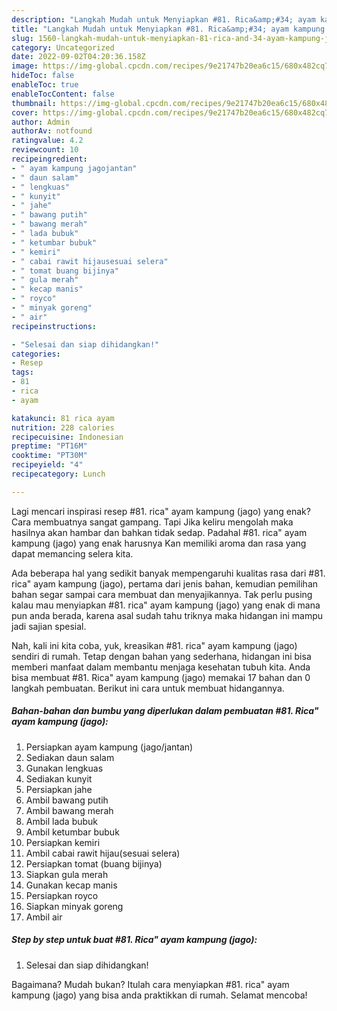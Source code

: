 ```yaml
---
description: "Langkah Mudah untuk Menyiapkan #81. Rica&amp;#34; ayam kampung (jago) yang Lezat Sekali"
title: "Langkah Mudah untuk Menyiapkan #81. Rica&amp;#34; ayam kampung (jago) yang Lezat Sekali"
slug: 1560-langkah-mudah-untuk-menyiapkan-81-rica-and-34-ayam-kampung-jago-yang-lezat-sekali
category: Uncategorized
date: 2022-09-02T04:20:36.158Z
image: https://img-global.cpcdn.com/recipes/9e21747b20ea6c15/680x482cq70/81-rica-ayam-kampung-jago-foto-resep-utama.jpg
hideToc: false
enableToc: true
enableTocContent: false
thumbnail: https://img-global.cpcdn.com/recipes/9e21747b20ea6c15/680x482cq70/81-rica-ayam-kampung-jago-foto-resep-utama.jpg
cover: https://img-global.cpcdn.com/recipes/9e21747b20ea6c15/680x482cq70/81-rica-ayam-kampung-jago-foto-resep-utama.jpg
author: Admin
authorAv: notfound
ratingvalue: 4.2
reviewcount: 10
recipeingredient:
- " ayam kampung jagojantan"
- " daun salam"
- " lengkuas"
- " kunyit"
- " jahe"
- " bawang putih"
- " bawang merah"
- " lada bubuk"
- " ketumbar bubuk"
- " kemiri"
- " cabai rawit hijausesuai selera"
- " tomat buang bijinya"
- " gula merah"
- " kecap manis"
- " royco"
- " minyak goreng"
- " air"
recipeinstructions:

- "Selesai dan siap dihidangkan!"
categories:
- Resep
tags:
- 81
- rica
- ayam

katakunci: 81 rica ayam 
nutrition: 228 calories
recipecuisine: Indonesian
preptime: "PT16M"
cooktime: "PT30M"
recipeyield: "4"
recipecategory: Lunch

---
```



Lagi mencari inspirasi resep #81. rica&#34; ayam kampung (jago) yang enak? Cara membuatnya sangat gampang. Tapi Jika keliru mengolah maka hasilnya akan hambar dan bahkan tidak sedap. Padahal #81. rica&#34; ayam kampung (jago) yang enak harusnya Kan memiliki aroma dan rasa yang dapat memancing selera kita.




Ada beberapa hal yang sedikit banyak mempengaruhi kualitas rasa dari #81. rica&#34; ayam kampung (jago), pertama dari jenis bahan, kemudian pemilihan bahan segar sampai cara membuat dan menyajikannya. Tak perlu pusing kalau mau menyiapkan #81. rica&#34; ayam kampung (jago) yang enak di mana pun anda berada, karena asal sudah tahu triknya maka hidangan ini mampu jadi sajian spesial.


Nah, kali ini kita coba, yuk, kreasikan #81. rica&#34; ayam kampung (jago) sendiri di rumah. Tetap dengan bahan yang sederhana, hidangan ini bisa memberi manfaat dalam membantu menjaga kesehatan tubuh kita. Anda bisa membuat #81. Rica&#34; ayam kampung (jago) memakai 17 bahan dan 0 langkah pembuatan. Berikut ini cara untuk membuat hidangannya.

<!--inarticleads1-->

##### Bahan-bahan dan bumbu yang diperlukan dalam pembuatan #81. Rica&#34; ayam kampung (jago):

1. Persiapkan  ayam kampung (jago/jantan)
1. Sediakan  daun salam
1. Gunakan  lengkuas
1. Sediakan  kunyit
1. Persiapkan  jahe
1. Ambil  bawang putih
1. Ambil  bawang merah
1. Ambil  lada bubuk
1. Ambil  ketumbar bubuk
1. Persiapkan  kemiri
1. Ambil  cabai rawit hijau(sesuai selera)
1. Persiapkan  tomat (buang bijinya)
1. Siapkan  gula merah
1. Gunakan  kecap manis
1. Persiapkan  royco
1. Siapkan  minyak goreng
1. Ambil  air




<!--inarticleads2-->

##### Step by step untuk buat #81. Rica&#34; ayam kampung (jago):


1. Selesai dan siap dihidangkan!



Bagaimana? Mudah bukan? Itulah cara menyiapkan #81. rica&#34; ayam kampung (jago) yang bisa anda praktikkan di rumah. Selamat mencoba!
